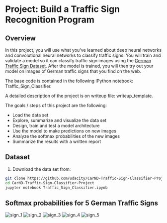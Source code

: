 # Project: Build a Traffic Sign Recognition Program #

## Overview  ##
In this project, you will use what you've learned about deep neural networks and convolutional neural networks to classify traffic signs. You will train and validate a model so it can classify traffic sign images using the [German Traffic Sign Dataset](http://benchmark.ini.rub.de/?section=gtsrb&subsection=dataset). After the model is trained, you will then try out your model on images of German traffic signs that you find on the web.

The base code is contained in the following IPython notebook: Traffic_Sign_Classifier.


A detailed description of the project is on writeup file: writeup_template. 


The goals / steps of this project are the following:
* Load the data set
* Explore, summarize and visualize the data set
* Design, train and test a model architecture
* Use the model to make predictions on new images
* Analyze the softmax probabilities of the new images
* Summarize the results with a written report


##  Dataset ##

1. Download the data set from:
```sh
git clone https://github.com/udacity/CarND-Traffic-Sign-Classifier-Project
cd CarND-Traffic-Sign-Classifier-Project
jupyter notebook Traffic_Sign_Classifier.ipynb
```

## Softmax probabilities for 5 German Traffic Signs ##
![sign_1](https://github.com/BrunoEduardoCSantos/SelfDrivingCarNanodegreeUdacity/blob/master/P2-Traffic-Sign-Classifier/WriteUpImages/Hist0.png) ![sign_2](https://github.com/BrunoEduardoCSantos/SelfDrivingCarNanodegreeUdacity/blob/master/P2-Traffic-Sign-Classifier/WriteUpImages/Hist1.png) ![sign_3](https://github.com/BrunoEduardoCSantos/SelfDrivingCarNanodegreeUdacity/blob/master/P2-Traffic-Sign-Classifier/WriteUpImages/Hist2.png)
![sign_4](https://github.com/BrunoEduardoCSantos/SelfDrivingCarNanodegreeUdacity/blob/master/P2-Traffic-Sign-Classifier/WriteUpImages/Hist3.png) ![sign_5](https://github.com/BrunoEduardoCSantos/SelfDrivingCarNanodegreeUdacity/blob/master/P2-Traffic-Sign-Classifier/WriteUpImages/Hist4.png)
